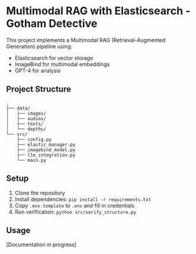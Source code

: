 # Multimodal RAG with Elasticsearch - Gotham Detective

This project implements a Multimodal RAG (Retrieval-Augmented Generation) pipeline using:
- Elasticsearch for vector storage
- ImageBind for multimodal embeddings
- GPT-4 for analysis

## Project Structure

```
.
├── data/
│   ├── images/
│   ├── audios/
│   ├── texts/
│   └── depths/
└── src/
    ├── config.py
    ├── elastic_manager.py
    ├── imagebind_model.py
    ├── llm_integration.py
    └── main.py
```

## Setup

1. Clone the repository
2. Install dependencies: `pip install -r requirements.txt`
3. Copy `.env.template` to `.env` and fill in credentials
4. Run verification: `python src/verify_structure.py`

## Usage

[Documentation in progress]


